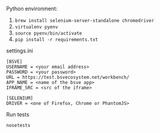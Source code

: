 Python environment:

1. `brew install selenium-server-standalone chromedriver`
3. `virtualenv pyenv`
4. `source pyenv/bin/activate`
5. `pip install -r requirements.txt`

settings.ini

```
[BSVE]
USERNAME = <your email address>
PASSWORD = <your password>
URL = https://test.bsvecosystem.net/workbench/
APP_NAME = <name of the bsve app>
IFRAME_SRC = <src of the iframe>

[SELENIUM]
DRIVER = <one of Firefox, Chrome or PhantomJS>
```

Run tests

```
nosetests
```
